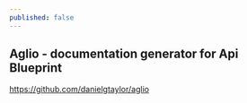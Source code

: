```yaml
---
published: false
---
```





## Aglio - documentation generator for Api Blueprint

https://github.com/danielgtaylor/aglio
